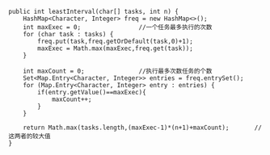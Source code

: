     public int leastInterval(char[] tasks, int n) {
        HashMap<Character, Integer> freq = new HashMap<>();
        int maxExec = 0;                //一个任务最多执行的次数
        for (char task : tasks) {
            freq.put(task,freq.getOrDefault(task,0)+1);
            maxExec = Math.max(maxExec,freq.get(task));
        }

        int maxCount = 0;               //执行最多次数任务的个数
        Set<Map.Entry<Character, Integer>> entries = freq.entrySet();
        for (Map.Entry<Character, Integer> entry : entries) {
            if(entry.getValue()==maxExec){
                maxCount++;
            }
        }

        return Math.max(tasks.length,(maxExec-1)*(n+1)+maxCount);       //这两者的较大值
    }
